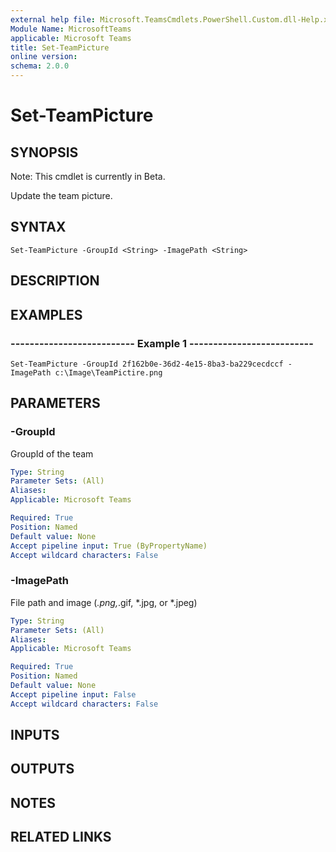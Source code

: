 ```yaml
---
external help file: Microsoft.TeamsCmdlets.PowerShell.Custom.dll-Help.xml
Module Name: MicrosoftTeams
applicable: Microsoft Teams
title: Set-TeamPicture
online version: 
schema: 2.0.0
---
```


# Set-TeamPicture

## SYNOPSIS
Note: This cmdlet is currently in Beta.

Update the team picture.

## SYNTAX

```
Set-TeamPicture -GroupId <String> -ImagePath <String>
```

## DESCRIPTION

## EXAMPLES

### --------------------------  Example 1  --------------------------
```
Set-TeamPicture -GroupId 2f162b0e-36d2-4e15-8ba3-ba229cecdccf -ImagePath c:\Image\TeamPictire.png
```

## PARAMETERS

### -GroupId
GroupId of the team

```yaml
Type: String
Parameter Sets: (All)
Aliases:
Applicable: Microsoft Teams

Required: True
Position: Named
Default value: None
Accept pipeline input: True (ByPropertyName)
Accept wildcard characters: False
```

### -ImagePath
File path and image (*.png,*.gif, *.jpg, or *.jpeg)

```yaml
Type: String
Parameter Sets: (All)
Aliases:
Applicable: Microsoft Teams

Required: True
Position: Named
Default value: None
Accept pipeline input: False
Accept wildcard characters: False
```

## INPUTS

## OUTPUTS

## NOTES

## RELATED LINKS

